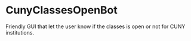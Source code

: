 # CunyClassesOpenBot
Friendly GUI that let the user know if the classes is open or not for CUNY institutions. 
